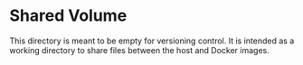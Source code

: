 # Shared Volume

This directory is meant to be empty for versioning control. It is intended as a working directory to share files
between the host and Docker images.